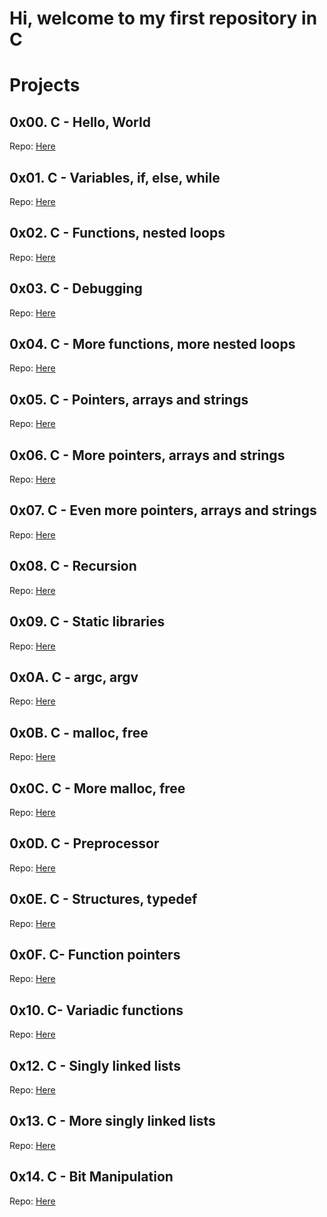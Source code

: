 # Hi, welcome to my first repository in C

# Projects
## 0x00. C - Hello, World
Repo: [Here](https://github.com/Miguel22247/holbertonschool-low_level_programming/tree/main/0x00-hello_world)
## 0x01. C - Variables, if, else, while
Repo: [Here](https://github.com/Miguel22247/holbertonschool-low_level_programming/tree/main/0x01-variables_if_else_while)
## 0x02. C - Functions, nested loops
Repo: [Here](https://github.com/Miguel22247/holbertonschool-low_level_programming/tree/main/0x02-functions_nested_loops)
## 0x03. C - Debugging
Repo: [Here](https://github.com/Miguel22247/holbertonschool-low_level_programming/tree/main/0x03-debugging)
## 0x04. C - More functions, more nested loops
Repo: [Here](https://github.com/Miguel22247/holbertonschool-low_level_programming/tree/main/0x04-more_functions_nested_loops)
## 0x05. C - Pointers, arrays and strings
Repo: [Here](https://github.com/Miguel22247/holbertonschool-low_level_programming/tree/main/0x05-pointers_arrays_strings)
## 0x06. C - More pointers, arrays and strings
Repo: [Here](https://github.com/Miguel22247/holbertonschool-low_level_programming/tree/main/0x06-pointers_arrays_strings)
## 0x07. C - Even more pointers, arrays and strings
Repo: [Here](https://github.com/Miguel22247/holbertonschool-low_level_programming/tree/main/0x07-pointers_arrays_strings)
## 0x08. C - Recursion
Repo: [Here](https://github.com/Miguel22247/holbertonschool-low_level_programming/tree/main/0x08-recursion)
## 0x09. C - Static libraries
Repo: [Here](https://github.com/Miguel22247/holbertonschool-low_level_programming/tree/main/0x09-static_libraries)
## 0x0A. C - argc, argv
Repo: [Here](https://github.com/Miguel22247/holbertonschool-low_level_programming/tree/main/0x0A-argc_argv)
## 0x0B. C - malloc, free
Repo: [Here](https://github.com/Miguel22247/holbertonschool-low_level_programming/tree/main/0x0B-malloc_free)
## 0x0C. C - More malloc, free
Repo: [Here](https://github.com/Miguel22247/holbertonschool-low_level_programming/tree/main/0x0C-more_malloc_free)
## 0x0D. C - Preprocessor
Repo: [Here](https://github.com/Miguel22247/holbertonschool-low_level_programming/tree/main/0x0D-preprocessor)
## 0x0E. C - Structures, typedef 
Repo: [Here](https://github.com/Miguel22247/holbertonschool-low_level_programming/tree/main/0x0E-structures_typedef)
## 0x0F. C- Function pointers
Repo: [Here](https://github.com/Miguel22247/holbertonschool-low_level_programming/tree/main/0x0F-function_pointers)
## 0x10. C- Variadic functions
Repo: [Here](https://github.com/Miguel22247/holbertonschool-low_level_programming/tree/main/0x10-variadic_functions)
## 0x12. C - Singly linked lists
Repo: [Here](https://github.com/Miguel22247/holbertonschool-low_level_programming/tree/main/0x12-singly_linked_lists)
## 0x13. C - More singly linked lists
Repo: [Here](https://github.com/Miguel22247/holbertonschool-low_level_programming/tree/main/0x13-more_singly_linked_lists)
## 0x14. C - Bit Manipulation
Repo: [Here](https://github.com/Miguel22247/holbertonschool-low_level_programming/tree/main/0x14-bit_manipulation)

